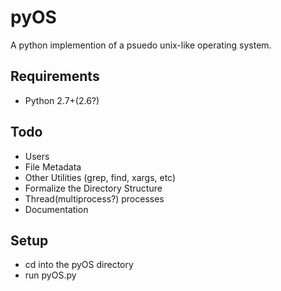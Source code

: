 pyOS
====

A python implemention of a psuedo unix-like operating system.

Requirements
-------------
- Python 2.7+(2.6?)

Todo
----
- Users
- File Metadata
- Other Utilities (grep, find, xargs, etc)
- Formalize the Directory Structure
- Thread(multiprocess?) processes
- Documentation

Setup
-----
- cd into the pyOS directory
- run pyOS.py